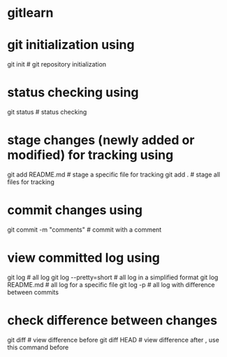 # gitlearn

# git initialization using <init>
git init                    # git repository initialization

# status checking using <status>
git status                  # status checking

# stage changes (newly added or modified) for tracking using <add>
git add README.md           # stage a specific file for tracking
git add .                   # stage all files for tracking

# commit changes using <commit>
git commit -m "comments"    # commit with a comment

# view committed log using <log>
git log                     # all log
git log --pretty=short      # all log in a simplified format
git log README.md           # all log for a specific file
git log -p                  # all log with difference between commits

# check difference between changes
git diff                    # view difference before <add>
git diff HEAD               # view difference after <add>, use this command before <commit>